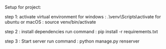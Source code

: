Setup for project:

step 1: activate virtual environment 
        for windows : .\venv\Scripts\activate
        for ubuntu or macOS : source venv/bin/activate

step 2 : install dependencies 
        run command : pip install -r requirements.txt

step 3 : Start server
        run command : python manage.py renserver

